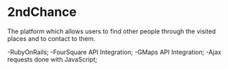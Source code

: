# 2ndChance 

The platform which allows users to find other people through the visited places and to contact to them.

-RubyOnRails;
-FourSquare API Integration;
-GMaps API Integration;
-Ajax requests done with JavaScript;


